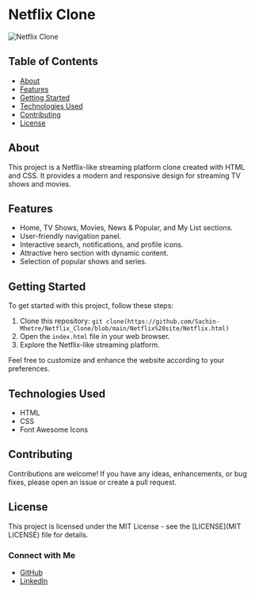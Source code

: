 # Netflix Clone

![Netflix Clone](project-2.png)

## Table of Contents
- [About](#about)
- [Features](#features)
- [Getting Started](#getting-started)
- [Technologies Used](#technologies-used)
- [Contributing](#contributing)
- [License](#license)

## About
This project is a Netflix-like streaming platform clone created with HTML and CSS. It provides a modern and responsive design for streaming TV shows and movies.

## Features
- Home, TV Shows, Movies, News & Popular, and My List sections.
- User-friendly navigation panel.
- Interactive search, notifications, and profile icons.
- Attractive hero section with dynamic content.
- Selection of popular shows and series.

## Getting Started
To get started with this project, follow these steps:

1. Clone this repository: `git clone(https://github.com/Sachin-Mhetre/Netflix_Clone/blob/main/Netflix%20site/Netflix.html)`
2. Open the `index.html` file in your web browser.
3. Explore the Netflix-like streaming platform.

Feel free to customize and enhance the website according to your preferences.

## Technologies Used
- HTML
- CSS
- Font Awesome Icons

## Contributing
Contributions are welcome! If you have any ideas, enhancements, or bug fixes, please open an issue or create a pull request.

## License
This project is licensed under the MIT License - see the [LICENSE](MIT LICENSE) file for details.

### Connect with Me
- [GitHub](https://github.com/Sachin-Mhetre)
- [LinkedIn](https://www.linkedin.com/in/sachin-mhetre-382039233/)
